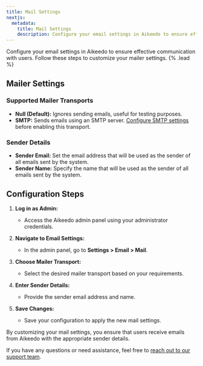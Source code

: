 ```yaml
---
title: Mail Settings
nextjs:
  metadata:
    title: Mail Settings
    description: Configure your email settings in Aikeedo to ensure effective communication with users. Follow these steps to customize your mailer settings.
---
```


Configure your email settings in Aikeedo to ensure effective communication with users. Follow these steps to customize your mailer settings. {% .lead %}

## Mailer Settings

### Supported Mailer Transports

- **Null (Default):** Ignores sending emails, useful for testing purposes.
- **SMTP:** Sends emails using an SMTP server. [Configure SMTP settings](/email/smtp) before enabling this transport.

### Sender Details

- **Sender Email:** Set the email address that will be used as the sender of all emails sent by the system.
- **Sender Name:** Specify the name that will be used as the sender of all emails sent by the system.

## Configuration Steps

1. **Log in as Admin:**

   - Access the Aikeedo admin panel using your administrator credentials.

2. **Navigate to Email Settings:**

   - In the admin panel, go to **Settings > Email > Mail**.

3. **Choose Mailer Transport:**

   - Select the desired mailer transport based on your requirements.

4. **Enter Sender Details:**

   - Provide the sender email address and name.

5. **Save Changes:**
   - Save your configuration to apply the new mail settings.

By customizing your mail settings, you ensure that users receive emails from Aikeedo with the appropriate sender details.

If you have any questions or need assistance, feel free to [reach out to our support team](mailto:hey@aikeedo.com).

